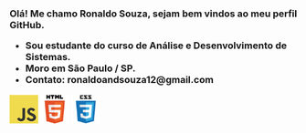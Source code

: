<h3>Olá! Me chamo Ronaldo Souza, sejam bem vindos ao meu perfil GitHub.
<ul>
	<li> Sou estudante do curso de Análise e Desenvolvimento de Sistemas.</li>
	<li> Moro em São Paulo / SP.</li>
	<li> Contato: ronaldoandsouza12@gmail.com </li>
</ul>

<div>
	<img src=https://raw.githubusercontent.com/github/explore/80688e429a7d4ef2fca1e82350fe8e3517d3494d/topics/javascript/javascript.png alt="js" width="50px" height="50px"/>
	<img src=https://raw.githubusercontent.com/github/explore/80688e429a7d4ef2fca1e82350fe8e3517d3494d/topics/html/html.png alt="html" width="50px" height="50px"/>
	<img src=https://raw.githubusercontent.com/github/explore/80688e429a7d4ef2fca1e82350fe8e3517d3494d/topics/css/css.png alt="css" width="50px" height="50px"/>
</div>
